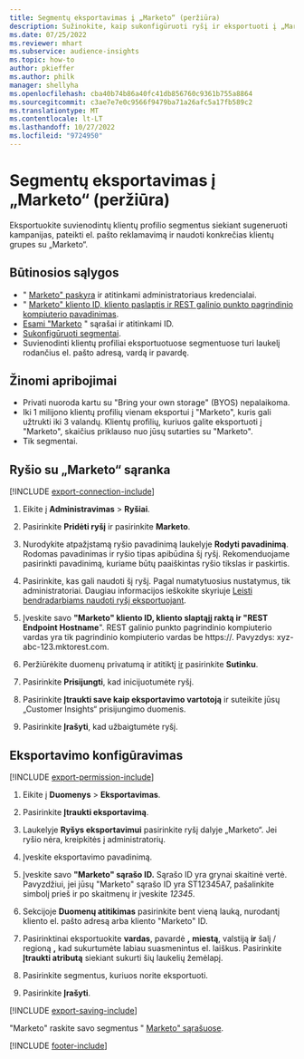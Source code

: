```yaml
---
title: Segmentų eksportavimas į „Marketo“ (peržiūra)
description: Sužinokite, kaip sukonfigūruoti ryšį ir eksportuoti į „Marketo“.
ms.date: 07/25/2022
ms.reviewer: mhart
ms.subservice: audience-insights
ms.topic: how-to
author: pkieffer
ms.author: philk
manager: shellyha
ms.openlocfilehash: cba40b74b86a40fc41db856760c9361b755a8864
ms.sourcegitcommit: c3ae7e7e0c9566f9479ba71a26afc5a17fb589c2
ms.translationtype: MT
ms.contentlocale: lt-LT
ms.lasthandoff: 10/27/2022
ms.locfileid: "9724950"
---
```

# <a name="export-segments-to-marketo-preview"></a>Segmentų eksportavimas į „Marketo“ (peržiūra)

Eksportuokite suvienodintų klientų profilio segmentus siekiant sugeneruoti kampanijas, pateikti el. pašto reklamavimą ir naudoti konkrečias klientų grupes su „Marketo“.

## <a name="prerequisites"></a>Būtinosios sąlygos

- " [Marketo" paskyra](https://login.marketo.com/) ir atitinkami administratoriaus kredencialai.
- " [Marketo" kliento ID, kliento paslaptis ir REST galinio punkto pagrindinio kompiuterio pavadinimas](https://developers.marketo.com/rest-api/authentication/).
- [Esami "Marketo](https://docs.marketo.com/display/public/DOCS/Understanding+Static+Lists) " sąrašai ir atitinkami ID.
- [Sukonfigūruoti segmentai](segments.md).
- Suvienodinti klientų profiliai eksportuotuose segmentuose turi laukelį rodančius el. pašto adresą, vardą ir pavardę.

## <a name="known-limitations"></a>Žinomi apribojimai

- Privati nuoroda kartu su "Bring your own storage" (BYOS) nepalaikoma.
- Iki 1 milijono klientų profilių vienam eksportui į "Marketo", kuris gali užtrukti iki 3 valandų. Klientų profilių, kuriuos galite eksportuoti į "Marketo", skaičius priklauso nuo jūsų sutarties su "Marketo".
- Tik segmentai.

## <a name="set-up-connection-to-marketo"></a>Ryšio su „Marketo“ sąranka

[!INCLUDE [export-connection-include](includes/export-connection-admn.md)]

1. Eikite į **Administravimas** > **Ryšiai**.

1. Pasirinkite **Pridėti ryšį** ir pasirinkite **Marketo**.

1. Nurodykite atpažįstamą ryšio pavadinimą laukelyje **Rodyti pavadinimą**. Rodomas pavadinimas ir ryšio tipas apibūdina šį ryšį. Rekomenduojame pasirinkti pavadinimą, kuriame būtų paaiškintas ryšio tikslas ir paskirtis.

1. Pasirinkite, kas gali naudoti šį ryšį. Pagal numatytuosius nustatymus, tik administratoriai. Daugiau informacijos ieškokite skyriuje [Leisti bendradarbiams naudoti ryšį eksportuojant](connections.md#allow-contributors-to-use-a-connection-for-exports).

1. Įveskite savo **"Marketo" kliento ID, kliento slaptąjį raktą ir "REST Endpoint Hostname**". REST galinio punkto pagrindinio kompiuterio vardas yra tik pagrindinio kompiuterio vardas be https://. Pavyzdys: xyz-abc-123.mktorest.com.

1. Peržiūrėkite duomenų privatumą ir atitiktį [ir](connections.md#data-privacy-and-compliance) pasirinkite **Sutinku**.

1. Pasirinkite **Prisijungti**, kad inicijuotumėte ryšį.

1. Pasirinkite **Įtraukti save kaip eksportavimo vartotoją** ir suteikite jūsų „Customer Insights“ prisijungimo duomenis.

1. Pasirinkite **Įrašyti**, kad užbaigtumėte ryšį.

## <a name="configure-an-export"></a>Eksportavimo konfigūravimas

[!INCLUDE [export-permission-include](includes/export-permission.md)]

1. Eikite į **Duomenys** > **Eksportavimas**.

1. Pasirinkite **Įtraukti eksportavimą**.

1. Laukelyje **Ryšys eksportavimui** pasirinkite ryšį dalyje „Marketo“. Jei ryšio nėra, kreipkitės į administratorių.

1. Įveskite eksportavimo pavadinimą.

1. Įveskite savo **"Marketo" sąrašo ID.** Sąrašo ID yra grynai skaitinė vertė. Pavyzdžiui, jei jūsų "Marketo" sąrašo ID yra ST12345A7, pašalinkite simbolį prieš ir po skaitmenų ir įveskite *12345*.

1. Sekcijoje **Duomenų atitikimas** pasirinkite bent vieną lauką, nurodantį kliento el. pašto adresą arba kliento "Marketo" ID.

1. Pasirinktinai eksportuokite **vardas**, pavardė **,** **miestą**, valstiją **ir** šalį / regioną **,** kad sukurtumėte labiau suasmenintus el. laiškus. Pasirinkite **Įtraukti atributą** siekiant sukurti šių laukelių žemėlapį.

1. Pasirinkite segmentus, kuriuos norite eksportuoti.

1. Pasirinkite **Įrašyti**.

[!INCLUDE [export-saving-include](includes/export-saving.md)]

"Marketo" raskite savo segmentus " [Marketo" sąrašuose](https://docs.marketo.com/display/public/DOCS/Understanding+Static+Lists).

[!INCLUDE [footer-include](includes/footer-banner.md)]
